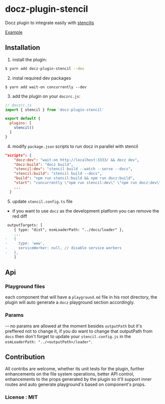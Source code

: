 # docz-plugin-stencil

Docz plugin to integrate easily with [stenciljs](https://stenciljs.com)

[Example](https://github.com/danielnetzer/docz-plugin-stencil/tree/master/example)

## Installation

 1. install the plugin:

```bash
$ yarn add docz-plugin-stencil --dev
```

2. instal required dev packages

```base
$ yarn add wait-on concurrently --dev
```

3. add the plugin on your `doczrc.js`:

```js
// doczrc.js
import { stencil } from 'docz-plugin-stencil'

export default {
  plugins: [
    stencil()
  ]
}
```

4. modify `package.json` scripts to run docz in parallel with stencil

```json
"scripts": {
    "docz:dev": "wait-on http://localhost:3333/ && docz dev",
    "docz:build": "docz build",
    "stencil:dev": "stencil build --watch --serve --docs",
    "stencil:build": "stencil build --docs",
    "build": "npm run stencil:build && npm run docz:build",
    "start": "concurrently \"npm run stencil:dev\" \"npm run docz:dev\"",
    ...
  }
```

5. update `stencil.config.ts` file
* if you want to use `docz` as the development platform you can remove the red diff
```diff
 outputTargets: [
    { type: "dist", esmLoaderPath: "../docs/loader" },
    ...
-   {
-     type: 'www',
-     serviceWorker: null, // disable service workers
-   },
    ]
```



## Api
### Playground files

each component that will have a `playground.md` file in his root directory, the plugin will auto generate a `docz` playground section accordingly.


### Params
-- no params are allowed at the moment besides `outputPath` but it's preffered not to change it, if you do want to change that outputPath from `docs` then don't forget to update your `stencil.config.js` in the `esmLoaderPath: "../<outputPath>/loader"`.

## Contribution
All contribs are welcome, whether its unit tests for the plugin, further enhancements on the file system operations, better API control, enhancements to the props generated by the plugin so it'll support inner routes and auto generate playground's based on component's props.

### License : MIT
